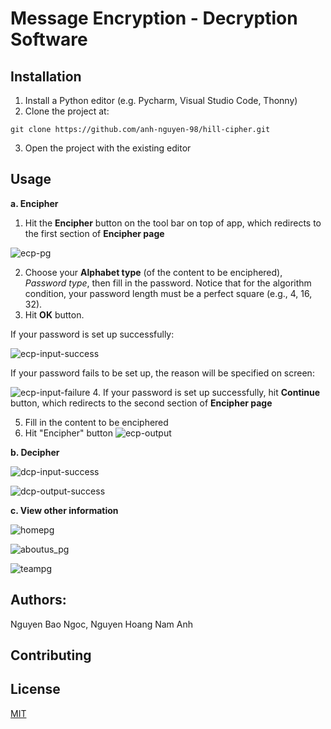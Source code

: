 # Message Encryption - Decryption Software 

## Installation

1. Install a Python editor (e.g. Pycharm, Visual Studio Code, Thonny)
2. Clone the project at: 

```
git clone https://github.com/anh-nguyen-98/hill-cipher.git
```
3. Open the project with the existing editor


## Usage 

**a. Encipher**

1. Hit the **Encipher** button on the tool bar on top of app, which redirects to the first section of **Encipher page**

![ecp-pg](https://github.com/anh-nguyen-98/hill-cipher/blob/main/demo/ecp_input.jpg)

2. Choose your **Alphabet type** (of the content to be enciphered), *Password type*, then fill in the password. Notice that for the algorithm condition, your password length must be a perfect square (e.g., 4, 16, 32).
3. Hit **OK** button. 

If your password is set up successfully: 

![ecp-input-success](https://github.com/anh-nguyen-98/hill-cipher/blob/main/demo/encipher_input_success.jpg)

If your password fails to be set up, the reason will be specified on screen: 

![ecp-input-failure](https://github.com/anh-nguyen-98/hill-cipher/blob/main/demo/ecp_input_failutr.jpg)
4. If your password is set up successfully, hit **Continue** button, which redirects to the second section of **Encipher page**

5. Fill in the content to be enciphered
6. Hit "Encipher" button
![ecp-output](https://github.com/anh-nguyen-98/hill-cipher/blob/main/demo/ecp_output.jpg)






**b. Decipher**

![dcp-input-success](https://github.com/anh-nguyen-98/hill-cipher/blob/main/demo/decp_input_success.jpg)

![dcp-output-success](https://github.com/anh-nguyen-98/hill-cipher/blob/main/demo/dcp_output_success.jpg)


**c. View other information**

![homepg](https://github.com/anh-nguyen-98/hill-cipher/blob/main/demo/homepg_top.jpg)

![aboutus_pg](https://github.com/anh-nguyen-98/hill-cipher/blob/main/demo/aboutus_pg_top.jpg)

![teampg](https://github.com/anh-nguyen-98/hill-cipher/blob/main/demo/teampg.jpg)
## Authors:

Nguyen Bao Ngoc, Nguyen Hoang Nam Anh

## Contributing

## License 

[MIT](https://opensource.org/licenses/MIT)
